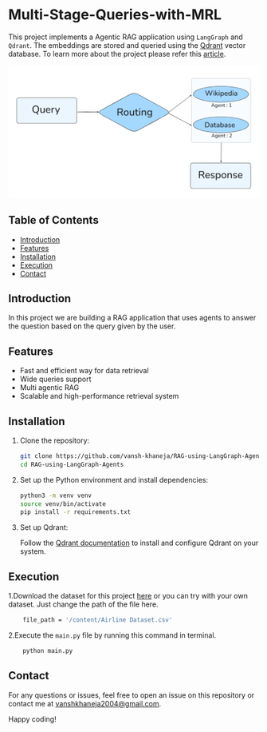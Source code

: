 # Multi-Stage-Queries-with-MRL
This project implements a Agentic RAG application using  `LangGraph` and `Qdrant`. The embeddings are stored and queried using the [Qdrant](https://qdrant.tech/) vector database. To learn more about the project please refer this [article](j).

![Alt Text - description of the image](https://github.com/vansh-khaneja/RAG-using-LangGraph-Agents/blob/main/workflow.png?raw=true)


## Table of Contents

- [Introduction](#introduction)
- [Features](#features)
- [Installation](#installation)
- [Execution](#execution)
- [Contact](#contact)

## Introduction

In this project we are building a RAG application that uses agents to answer the question based on the query given by the user.

## Features

- Fast and efficient way for data retrieval
- Wide queries support
- Multi agentic RAG
- Scalable and high-performance retrieval system

## Installation

1. Clone the repository:

    ```sh
    git clone https://github.com/vansh-khaneja/RAG-using-LangGraph-Agents
    cd RAG-using-LangGraph-Agents
    ```

2. Set up the Python environment and install dependencies:

    ```sh
    python3 -m venv venv
    source venv/bin/activate
    pip install -r requirements.txt
    ```

3. Set up Qdrant:

    Follow the [Qdrant documentation](https://qdrant.tech/documentation/) to install and configure Qdrant on your system.

## Execution

1.Download the dataset for this project [here](https://www.kaggle.com/datasets/iamsouravbanerjee/airline-dataset) or you can try with your own dataset. Just change the path of the file here.

```sh
    file_path = '/content/Airline Dataset.csv'
```


2.Execute the ```main.py``` file by running this command in terminal.

```sh
    python main.py
```


## Contact

For any questions or issues, feel free to open an issue on this repository or contact me at vanshkhaneja2004@gmail.com.

Happy coding!
